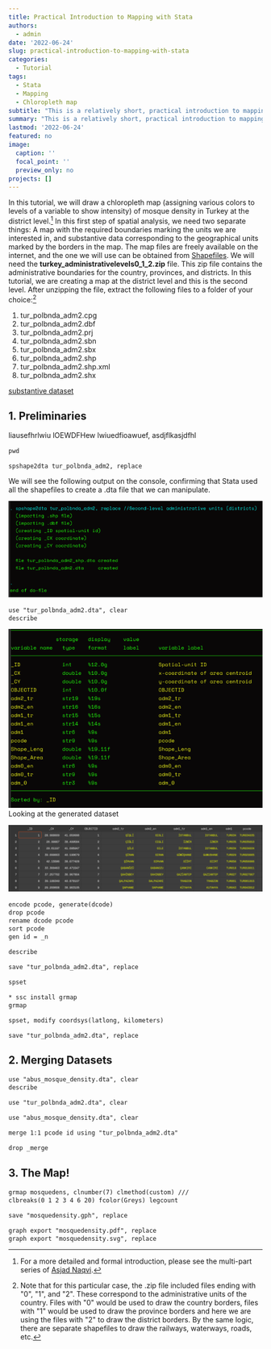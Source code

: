 ```yaml
---
title: Practical Introduction to Mapping with Stata
authors: 
  - admin
date: '2022-06-24'
slug: practical-introduction-to-mapping-with-stata
categories:
  - Tutorial
tags:
  - Stata
  - Mapping
  - Chloropleth map
subtitle: "This is a relatively short, practical introduction to mapping with Stata designed to get the newcomer started in no time and provide a quick refresher as needed." 
summary: "This is a relatively short, practical introduction to mapping with Stata designed to get the newcomer started in no time and provide a quick refresher as needed." 
lastmod: '2022-06-24'
featured: no
image:
  caption: ''
  focal_point: ''
  preview_only: no
projects: []
---
```


In this tutorial, we will draw a chloropleth map (assigning various colors to levels of a variable to show intensity) of mosque density in Turkey at the district level.[^1] In this first step of spatial analysis, we need two separate things: A map with the required boundaries marking the units we are interested in, and substantive data corresponding to the geographical units marked by the borders in the map. The map files are freely available on the internet, and the one we will use can be obtained from  [Shapefiles](https://data.humdata.org/dataset/turkey-administrative-boundaries-levels-0-1-2). We will need the **turkey_administrativelevels0_1_2.zip** file. This zip file contains the administrative boundaries for the country, provinces, and districts. In this tutorial, we are creating a map at the district level and this is the second level. After unzipping the file, extract the following files to a folder of your choice:[^2]

1. tur_polbnda_adm2.cpg
2. tur_polbnda_adm2.dbf
3. tur_polbnda_adm2.prj
4. tur_polbnda_adm2.sbn
5. tur_polbnda_adm2.sbx
6. tur_polbnda_adm2.shp
7. tur_polbnda_adm2.shp.xml
8. tur_polbnda_adm2.shx



[substantive dataset](https://github.com/murabus/religion_data/blob/main/abus_mosque_density.dta)





## 1. Preliminaries

liausefhrlwiu lOEWDFHew lwiuedfioawuef, asdjflkasjdfhl 

```
pwd
```

```
spshape2dta tur_polbnda_adm2, replace
```
We will see the following output on the console, confirming that Stata used all the shapefiles to create a .dta file that we can manipulate.

![my-first-image](image1.png)


```
use "tur_polbnda_adm2.dta", clear
describe
```
![my-second-image](image2.png)
Looking at the generated dataset

![my-third-image](image3.png)




```
encode pcode, generate(dcode)
drop pcode
rename dcode pcode
sort pcode
gen id = _n 
```

```
describe
```

```
save "tur_polbnda_adm2.dta", replace
```

```
spset
```

```
* ssc install grmap
grmap
```

```
spset, modify coordsys(latlong, kilometers)
```

```
save "tur_polbnda_adm2.dta", replace
```

## 2. Merging Datasets

```
use "abus_mosque_density.dta", clear
describe
```

```
use "tur_polbnda_adm2.dta", clear
```

```
use "abus_mosque_density.dta", clear    
```

```
merge 1:1 pcode id using "tur_polbnda_adm2.dta"
```

```
drop _merge
```

## 3. The Map!

```
grmap mosquedens, clnumber(7) clmethod(custom) ///
clbreaks(0 1 2 3 4 6 20) fcolor(Greys) legcount
```

```
save "mosquedensity.gph", replace
```

```
graph export "mosquedensity.pdf", replace
graph export "mosquedensity.svg", replace
```

[^1]: For a more detailed and formal introduction, please see the multi-part series of [Asjad Naqvi](https://medium.com/the-stata-guide/covid-19-visualizations-with-stata-part-4-maps-fbd4fe2642f6).
[^2]: Note that for this particular case, the .zip file included files ending with "0", "1", and "2". These correspond to the administrative units of the country. Files with "0" would be used to draw the country borders, files with "1" would be used to draw the province borders and here we are using the files with "2" to draw the district borders. By the same logic, there are separate shapefiles to draw the railways, waterways, roads, etc.
